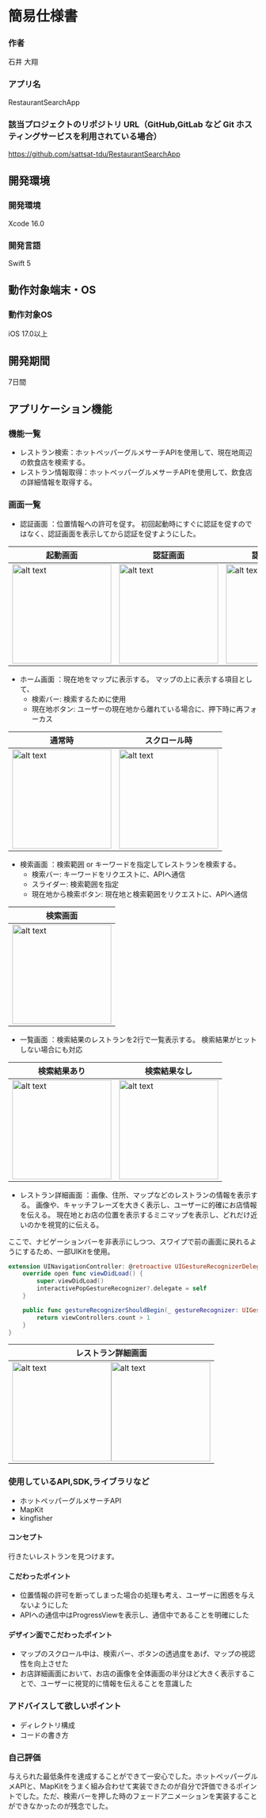 # 簡易仕様書

### 作者
石井 大翔
### アプリ名
RestaurantSearchApp

### 該当プロジェクトのリポジトリ URL（GitHub,GitLab など Git ホスティングサービスを利用されている場合）
https://github.com/sattsat-tdu/RestaurantSearchApp

## 開発環境
### 開発環境
Xcode 16.0

### 開発言語
Swift 5

## 動作対象端末・OS
### 動作対象OS
iOS 17.0以上

## 開発期間
7日間

## アプリケーション機能

### 機能一覧
- レストラン検索：ホットペッパーグルメサーチAPIを使用して、現在地周辺の飲食店を検索する。
- レストラン情報取得：ホットペッパーグルメサーチAPIを使用して、飲食店の詳細情報を取得する。

### 画面一覧
- 認証画面 ：位置情報への許可を促す。
初回起動時にすぐに認証を促すのではなく、認証画面を表示してから認証を促すようにした。

|起動画面|認証画面|認証拒否画面|
|---|---|---|
|<img src="IMG_3342.PNG" alt="alt text" width="200">|<img src="IMG_3343.PNG" alt="alt text" width="200">|<img src="IMG_3344.PNG" alt="alt text" width="200">|

<!-- <img src="IMG_3342.PNG" alt="alt text" width="200"> -->

- ホーム画面 ：現在地をマップに表示する。
マップの上に表示する項目として、
    - 検索バー: 検索するために使用
    - 現在地ボタン: ユーザーの現在地から離れている場合に、押下時に再フォーカス

|通常時|スクロール時|
|---|---|
|<img src="IMG_3345.PNG" alt="alt text" width="200">|<img src="IMG_3346.PNG" alt="alt text" width="200">|

- 検索画面 ：検索範囲 or キーワードを指定してレストランを検索する。
    - 検索バー: キーワードをリクエストに、APIへ通信
    - スライダー: 検索範囲を指定
    - 現在地から検索ボタン: 現在地と検索範囲をリクエストに、APIへ通信

|検索画面|
|---|
|<img src="IMG_3347.PNG" alt="alt text" width="200">|

- 一覧画面 ：検索結果のレストランを2行で一覧表示する。
検索結果がヒットしない場合にも対応

|検索結果あり|検索結果なし|
|---|---|
|<img src="IMG_3348.PNG" alt="alt text" width="200">|<img src="IMG_3349.PNG" alt="alt text" width="200">|

- レストラン詳細画面 ：画像、住所、マップなどのレストランの情報を表示する。
画像や、キャッチフレーズを大きく表示し、ユーザーに的確にお店情報を伝える。
現在地とお店の位置を表示するミニマップを表示し、どれだけ近いのかを視覚的に伝える。

ここで、ナビゲーションバーを非表示にしつつ、スワイプで前の画面に戻れるようにするため、一部UIKitを使用。

```swift
extension UINavigationController: @retroactive UIGestureRecognizerDelegate {
    override open func viewDidLoad() {
        super.viewDidLoad()
        interactivePopGestureRecognizer?.delegate = self
    }

    public func gestureRecognizerShouldBegin(_ gestureRecognizer: UIGestureRecognizer) -> Bool {
        return viewControllers.count > 1
    }
}

```

|レストラン詳細画面|
|---|
|<img src="IMG_3350.PNG" alt="alt text" width="200"><img src="IMG_3351.PNG" alt="alt text" width="200">|

### 使用しているAPI,SDK,ライブラリなど
- ホットペッパーグルメサーチAPI
- MapKit
- kingfisher

#### コンセプト
行きたいレストランを見つけます。

#### こだわったポイント
- 位置情報の許可を断ってしまった場合の処理も考え、ユーザーに困惑を与えないようにした
- APIへの通信中はProgressViewを表示し、通信中であることを明確にした

#### デザイン面でこだわったポイント
- マップのスクロール中は、検索バー、ボタンの透過度をあげ、マップの視認性を向上させた
- お店詳細画面において、お店の画像を全体画面の半分ほど大きく表示することで、ユーザーに視覚的に情報を伝えることを意識した

### アドバイスして欲しいポイント
- ディレクトリ構成
- コードの書き方

### 自己評価
与えられた最低条件を達成することができて一安心でした。ホットペッパーグルメAPIと、MapKitをうまく組み合わせて実装できたのが自分で評価できるポイントでした。ただ、検索バーを押した時のフェードアニメーションを実装することができなかったのが残念でした。